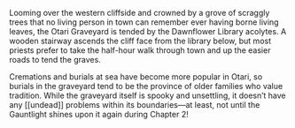 Looming over the western cliffside and crowned by a grove of scraggly trees that no living person in town can remember ever having borne living leaves, the Otari Graveyard is tended by the Dawnflower Library acolytes. A wooden stairway ascends the cliff face from the library below, but most priests prefer to take the half-hour walk through town and up the easier roads to tend the graves. 

Cremations and burials at sea have become more popular in Otari, so burials in the graveyard tend to be the province of older families who value tradition. While the graveyard itself is spooky and unsettling, it doesn’t have any [[undead]] problems within its boundaries—at least, not until the Gauntlight shines upon it again during Chapter 2!